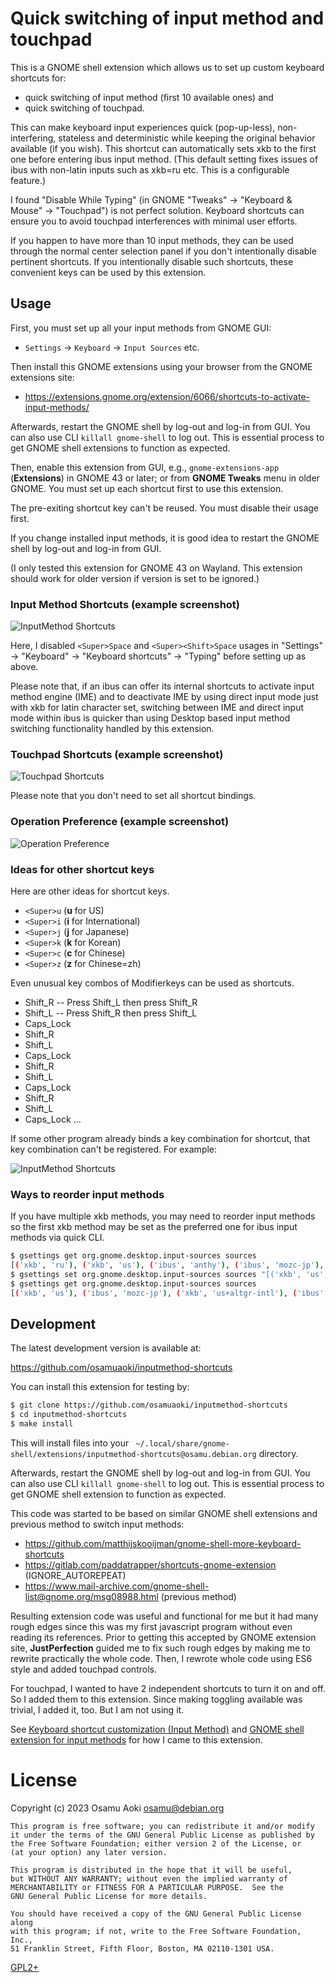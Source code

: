 Quick switching of input method and touchpad
============================================

This is a GNOME shell extension which allows us to set up custom keyboard
shortcuts for:
- quick switching of input method (first 10 available ones) and
- quick switching of touchpad.

This can make keyboard input experiences quick (pop-up-less), non-interfering,
stateless and deterministic while keeping the original behavior available (if
you wish).  This shortcut can automatically sets xkb to the first one before
entering ibus input method.  (This default setting fixes issues of ibus with
non-latin inputs such as xkb=ru etc. This is a configurable feature.)

I found "Disable While Typing" (in GNOME "Tweaks" -> "Keyboard & Mouse" ->
"Touchpad") is not perfect solution. Keyboard shortcuts can ensure you to avoid
touchpad interferences with minimal user efforts.

If you happen to have more than 10 input methods, they can be used through the
normal center selection panel if you don't intentionally disable pertinent
shortcuts.  If you intentionally disable such shortcuts, these convenient
keys can be used by this extension.

## Usage

First, you must set up all your input methods from GNOME GUI:

- `Settings` -> `Keyboard` -> `Input Sources` etc.

Then install this GNOME extensions using your browser from the GNOME extensions site:

- https://extensions.gnome.org/extension/6066/shortcuts-to-activate-input-methods/

Afterwards, restart the GNOME shell by log-out and log-in from GUI.  You can
also use CLI `killall gnome-shell` to log out.  This is essential process to
get GNOME shell extensions to function as expected.

Then, enable this extension from GUI, e.g., `gnome-extensions-app`
(**Extensions**) in GNOME 43 or later; or from **GNOME Tweaks** menu in older
GNOME. You must set up each shortcut first to use this extension.

The pre-exiting shortcut key can't be reused.  You must disable their usage
first.

If you change installed input methods, it is good idea to restart the GNOME
shell by log-out and log-in from GUI.

(I only tested this extension for GNOME 43 on Wayland.  This extension should
work for older version if version is set to be ignored.)

### Input Method Shortcuts (example screenshot)

![InputMethod Shortcuts](pref-im.png)

Here, I disabled `<Super>Space` and `<Super><Shift>Space` usages in "Settings"
-> "Keyboard" -> "Keyboard shortcuts" -> "Typing" before setting up as above.

Please note that, if an ibus can offer its internal shortcuts to activate input
method engine (IME) and to deactivate IME by using direct input mode just with
xkb for latin character set, switching between IME and direct input mode within
ibus is quicker than using Desktop based input method switching functionality
handled by this extension.

### Touchpad Shortcuts (example screenshot)

![Touchpad Shortcuts](pref-tp.png)

Please note that you don't need to set all shortcut bindings.

### Operation Preference (example screenshot)

![Operation Preference](pref-op.png)

### Ideas for other shortcut keys

Here are other ideas for shortcut keys.

- `<Super>u` (**u** for US)
- `<Super>i` (**i** for International)
- `<Super>j` (**j** for Japanese)
- `<Super>k` (**k** for Korean)
- `<Super>c` (**c** for Chinese)
- `<Super>z` (**z** for Chinese=zh)

Even unusual key combos of Modifierkeys can be used as shortcuts.

- <Shift>Shift_R -- Press Shift_L then press Shift_R
- <Shift>Shift_L -- Press Shift_R then press Shift_L
- <Shift>Caps_Lock
- <Control>Shift_R
- <Control>Shift_L
- <Control>Caps_Lock
- <Alt>Shift_R
- <Alt>Shift_L
- <Alt>Caps_Lock
- <Super>Shift_R
- <Super>Shift_L
- <Super>Caps_Lock
...

If some other program already binds a key combination for shortcut, that key
combination can't be registered.  For example:

![InputMethod Shortcuts](pref-im-alt.png)

### Ways to reorder input methods

If you have multiple xkb methods, you may need to reorder input methods so the
first xkb method may be set as the preferred one for ibus input methods via
quick CLI.

```sh
$ gsettings get org.gnome.desktop.input-sources sources
[('xkb', 'ru'), ('xkb', 'us'), ('ibus', 'anthy'), ('ibus', 'mozc-jp'), ('xkb', 'us+altgr-intl')]
$ gsettings set org.gnome.desktop.input-sources sources "[('xkb', 'us'), ('ibus', 'mozc-jp'), ('xkb', 'us+altgr-intl'), ('ibus', 'anthy'), ('xkb', 'ru')]"
$ gsettings get org.gnome.desktop.input-sources sources
[('xkb', 'us'), ('ibus', 'mozc-jp'), ('xkb', 'us+altgr-intl'), ('ibus', 'anthy'), ('xkb', 'ru')]
```

## Development

The latest development version is available at:

  https://github.com/osamuaoki/inputmethod-shortcuts

You can install this extension for testing by:

```sh
$ git clone https://github.com/osamuaoki/inputmethod-shortcuts
$ cd inputmethod-shortcuts
$ make install
```

This will install files into your `
~/.local/share/gnome-shell/extensions/inputmethod-shortcuts@osamu.debian.org`
directory.

Afterwards, restart the GNOME shell by log-out and log-in from GUI.  You can
also use CLI `killall gnome-shell` to log out.  This is essential process to
get GNOME shell extension to function as expected.

This code was started to be based on similar GNOME shell extensions and
previous method to switch input methods:
 - https://github.com/matthijskooijman/gnome-shell-more-keyboard-shortcuts
 - https://gitlab.com/paddatrapper/shortcuts-gnome-extension (IGNORE_AUTOREPEAT)
 - https://www.mail-archive.com/gnome-shell-list@gnome.org/msg08988.html (previous method)

Resulting extension code was useful and functional for me but it had many rough
edges since this was my first javascript program without even reading its
references. Prior to getting this accepted by GNOME extension site,
**JustPerfection** guided me to fix such rough edges by making me to rewrite
practically the whole code.  Then, I rewrote whole code using ES6 style and
added touchpad controls.

For touchpad, I wanted to have 2 independent shortcuts to turn it on and off.
So I added them to this extension.  Since making toggling available was
trivial, I added it, too.  But I am not using it.

See [Keyboard shortcut customization (Input Method)](https://osamuaoki.github.io/en/2023/02/25/debian-usability-2023/#keyboard-shortcut-customization-input-method)
and [GNOME shell extension for input methods](https://osamuaoki.github.io/en/2023/06/19/gnome-im-1/)
for how I came to this extension.

License
=======
Copyright (c) 2023 Osamu Aoki <osamu@debian.org>

    This program is free software; you can redistribute it and/or modify
    it under the terms of the GNU General Public License as published by
    the Free Software Foundation; either version 2 of the License, or
    (at your option) any later version.

    This program is distributed in the hope that it will be useful,
    but WITHOUT ANY WARRANTY; without even the implied warranty of
    MERCHANTABILITY or FITNESS FOR A PARTICULAR PURPOSE.  See the
    GNU General Public License for more details.

    You should have received a copy of the GNU General Public License along
    with this program; if not, write to the Free Software Foundation, Inc.,
    51 Franklin Street, Fifth Floor, Boston, MA 02110-1301 USA.

[GPL2+](LICENSE)

